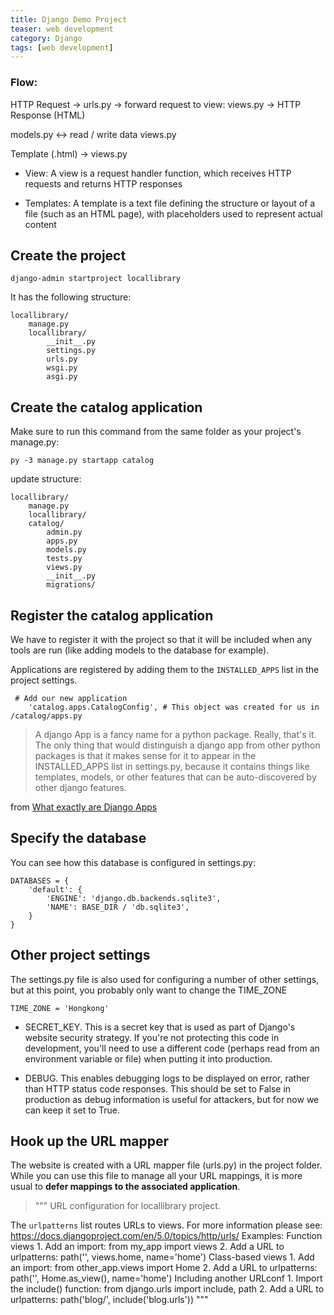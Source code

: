 ```yaml
---
title: Django Demo Project
teaser: web development
category: Django
tags: [web development]
---
```


### Flow:

HTTP Request -> urls.py -> forward request to view: views.py -> HTTP Response (HTML)

models.py <-> read / write data views.py

Template (<filename>.html) -> views.py

* View: A view is a request handler function, which receives HTTP requests and returns HTTP responses

* Templates: A template is a text file defining the structure or layout of a file (such as an HTML page), with placeholders used to represent actual content

## Create the project

```
django-admin startproject locallibrary
```

It has the following structure:
```
locallibrary/
    manage.py
    locallibrary/
        __init__.py
        settings.py
        urls.py
        wsgi.py
        asgi.py
```

## Create the catalog application

Make sure to run this command from the same folder as your project's manage.py:

```
py -3 manage.py startapp catalog
```

update structure:
```
locallibrary/
    manage.py
    locallibrary/
    catalog/
        admin.py
        apps.py
        models.py
        tests.py
        views.py
        __init__.py
        migrations/
```

## Register the catalog application

We have to register it with the project so that it will be included when any tools are run (like adding models to the database for example). 

Applications are registered by adding them to the `INSTALLED_APPS` list in the project settings.

```
 # Add our new application
    'catalog.apps.CatalogConfig', # This object was created for us in /catalog/apps.py
```    

> A django App is a fancy name for a python package. Really, that's it. The only thing that would distinguish a django app from other python packages is that it makes sense for it to appear in the INSTALLED_APPS list in settings.py, because it contains things like templates, models, or other features that can be auto-discovered by other django features.

from [What exactly are Django Apps](https://stackoverflow.com/questions/7276011/what-exactly-are-django-apps)

## Specify the database

You can see how this database is configured in settings.py:

```
DATABASES = {
    'default': {
        'ENGINE': 'django.db.backends.sqlite3',
        'NAME': BASE_DIR / 'db.sqlite3',
    }
}
```

## Other project settings

The settings.py file is also used for configuring a number of other settings, but at this point, you probably only want to change the TIME_ZONE

```
TIME_ZONE = 'Hongkong'
```

* SECRET_KEY. This is a secret key that is used as part of Django's website security strategy. If you're not protecting this code in development, you'll need to use a different code (perhaps read from an environment variable or file) when putting it into production.

* DEBUG. This enables debugging logs to be displayed on error, rather than HTTP status code responses. This should be set to False in production as debug information is useful for attackers, but for now we can keep it set to True.

## Hook up the URL mapper

The website is created with a URL mapper file (urls.py) in the project folder. While you can use this file to manage all your URL mappings, it is more usual to **defer mappings to the associated application**.

> """
URL configuration for locallibrary project.

The `urlpatterns` list routes URLs to views. For more information please see:
    https://docs.djangoproject.com/en/5.0/topics/http/urls/
Examples:
Function views
    1. Add an import:  from my_app import views
    2. Add a URL to urlpatterns:  path('', views.home, name='home')
Class-based views
    1. Add an import:  from other_app.views import Home
    2. Add a URL to urlpatterns:  path('', Home.as_view(), name='home')
Including another URLconf
    1. Import the include() function: from django.urls import include, path
    2. Add a URL to urlpatterns:  path('blog/', include('blog.urls'))
"""